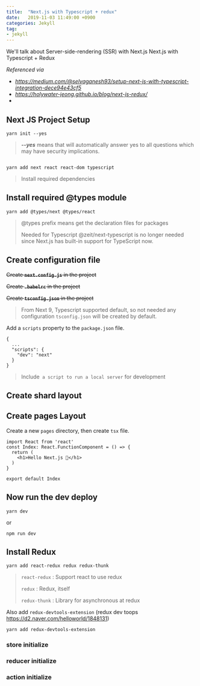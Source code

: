 ```yaml
---
title:  "Next.js with Typescript + redux"
date:   2019-11-03 11:49:00 +0900
categories: Jekyll
tag:
- jekyll
---
```


We'll talk about Server-side-rendering (SSR) with Next.js
Next.js with Typescript + Redux

<i> Referenced via 
- https://medium.com/@selvaganesh93/setup-next-js-with-typescript-integration-dece94e43cf5
- https://holywater-jeong.github.io/blog/next-js-redux/
- 
</i>

## Next JS Project Setup

<pre><code>yarn init --yes</code></pre>

> <i><b>--yes</b></i> means that will automatically answer yes to all questions which may have security implications.

<pre><code>
yarn add next react react-dom typescript
</code></pre>

> Install required dependencies

## Install required @types module


<pre><code>yarn add @types/next @types/react</code></pre>

> @types prefix means get the declaration files for packages
>
> Needed for Typescript
> @zeit/next-typescript is no longer needed since Next.js has built-in support for TypeScript now.

## Create configuration file

~~Create <b>`next.config.js`</b> in the project~~

~~Create <b>`.babelrc`</b> in the project~~

~~Create <b>`tsconfig.json`</b> in the project~~

> From Next 9, Typescript supported default, so not needed any configuration
> `tsconfig.json` will be created by default.

Add a `scripts` property to the `package.json` file.

~~~
{
  ...
  "scripts": {
    "dev": "next"
  }
}
~~~

> Include` a script to run a local server` for development

## Create shard layout


## Create pages Layout

Create a new `pages` directory, then create `tsx` file.

~~~
import React from 'react'
const Index: React.FunctionComponent = () => {
  return (
    <h1>Hello Next.js 👋</h1>
  )
}

export default Index
~~~

## Now run the dev deploy

~~~
yarn dev
~~~

or

~~~
npm run dev
~~~

## Install Redux

~~~
yarn add react-redux redux redux-thunk
~~~

> `react-redux` : Support react to use redux
> 
> `redux` : Redux, itself
> 
> `redux-thunk` : Library for asynchronous at redux

Also add `redux-devtools-extension` (redux dev toops https://d2.naver.com/helloworld/1848131)

~~~
yarn add redux-devtools-extension
~~~

### store initialize

### reducer initialize

### action initialize

<pre><code>
</code></pre>

<pre><code>
</code></pre>



<pre><code>
</code></pre>

<pre><code>
</code></pre>



<pre><code>
</code></pre>
